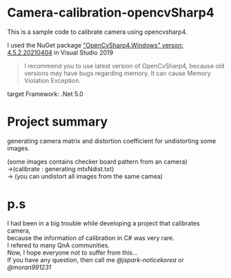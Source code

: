 # Camera-calibration-opencvSharp4
This is a sample code to calibrate camera using opencvsharp4.

I used the NuGet package ["OpenCvSharp4.Windows" verson: 4.5.2.20210404](https://www.nuget.org/packages/OpenCvSharp4.Windows/4.5.2.20210404?_src=template)
in Visual Studio 2019
> I recommend you to use latest version of OpenCvSharp4, because old versions may have bugs regarding memory. It can cause Memory Violation Exception.

target Framework: .Net 5.0

# Project summary
generating camera matrix and distortion coefficient for undistorting some images.

(some images contains checker board pattern from an camera)  
->(calibrate : generating mtxNdist.txt)  
-> (you can undistort all images from the same camea) 

# p.s
I had been in a big trouble while developing a project that calibrates camera,  
because the information of calibration in C# was very rare.  
I refered to many QnA communities.  
Now, I hope everyone not to suffer from this...  
If you have any question, then call me *@jspark-noticekorea* or *@moran991231*
